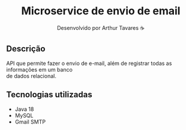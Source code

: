 <div align="center">
  <h1>Microservice de envio de email</h1>
  <p> Desenvolvido por Arthur Tavares ☕</p>
</div>

## Descrição
API que permite fazer o envio de e-mail, além de registrar todas as informações em um banco <br>
de dados relacional.

## Tecnologias utilizadas
- Java 18
- MySQL
- Gmail SMTP
